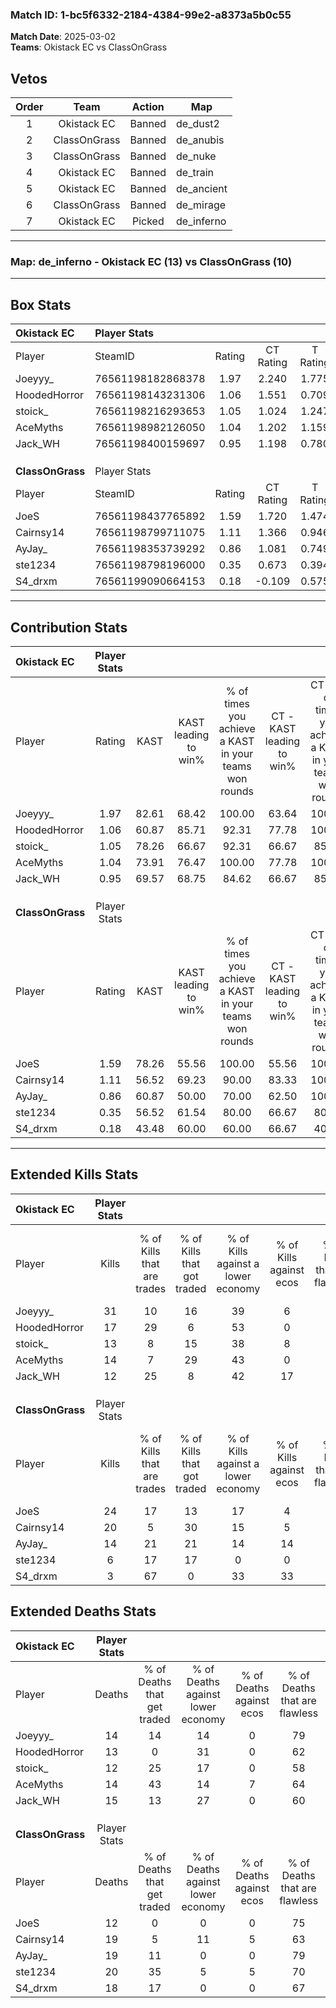 ### Match ID: 1-bc5f6332-2184-4384-99e2-a8373a5b0c55  
**Match Date**: 2025-03-02  
**Teams**: Okistack EC vs ClassOnGrass  

## Vetos  

| Order | Team | Action | Map |
| :---: | :--: | :----: | --- |
| 1 | Okistack EC | Banned | de_dust2 |
| 2 | ClassOnGrass | Banned | de_anubis |
| 3 | ClassOnGrass | Banned | de_nuke |
| 4 | Okistack EC | Banned | de_train |
| 5 | Okistack EC | Banned | de_ancient |
| 6 | ClassOnGrass | Banned | de_mirage |
| 7 | Okistack EC | Picked | de_inferno |

---  

### **Map**: de_inferno - Okistack EC (13) vs ClassOnGrass (10)  
---  

## Box Stats  

| **Okistack EC**  | Player Stats      |        |           |          |       |       |       |         |        |      |     |
| :- | :- | :-: | :-: | :-: | :-: | :-: | :-: | :-: | :-: | :-: | :-: |
| Player           | SteamID           | Rating | CT Rating | T Rating | KAST  |  ADR  | Kills | Assists | Deaths | K/D  | HS% |
| Joeyyy_          | 76561198182868378 |  1.97  |   2.240   |  1.775   | 82.61 | 135.9 |  31   |    7    |   14   | 2.21 | 48  |
| HoodedHorror     | 76561198143231306 |  1.06  |   1.551   |  0.709   | 60.87 | 67.6  |  17   |    1    |   13   | 1.31 | 35  |
| stoick_          | 76561198216293653 |  1.05  |   1.024   |  1.247   | 78.26 | 60.1  |  13   |    4    |   12   | 1.08 | 30  |
| AceMyths         | 76561198982126050 |  1.04  |   1.202   |  1.159   | 73.91 | 65.5  |  14   |    7    |   14   | 1.00 | 28  |
| Jack_WH          | 76561198400159697 |  0.95  |   1.198   |  0.780   | 69.57 | 67.9  |  12   |   13    |   15   | 0.80 | 58  |
|                  |                   |        |           |          |       |       |       |         |        |      |     |
|                  |                   |        |           |          |       |       |       |         |        |      |     |
|                  |                   |        |           |          |       |       |       |         |        |      |     |
| **ClassOnGrass** | Player Stats      |        |           |          |       |       |       |         |        |      |     |
| Player           | SteamID           | Rating | CT Rating | T Rating | KAST  |  ADR  | Kills | Assists | Deaths | K/D  | HS% |
| JoeS             | 76561198437765892 |  1.59  |   1.720   |  1.474   | 78.26 | 98.7  |  24   |    5    |   12   | 2.00 | 37  |
| Cairnsy14        | 76561198799711075 |  1.11  |   1.366   |  0.946   | 56.52 | 98.1  |  20   |    3    |   19   | 1.05 | 45  |
| AyJay_           | 76561198353739292 |  0.86  |   1.081   |  0.749   | 60.87 | 75.4  |  14   |    6    |   19   | 0.74 | 64  |
| ste1234          | 76561198798196000 |  0.35  |   0.673   |  0.394   | 56.52 | 33.3  |   6   |    2    |   20   | 0.30 | 33  |
| S4_drxm          | 76561199090664153 |  0.18  |  -0.109   |  0.575   | 43.48 | 28.9  |   3   |    2    |   18   | 0.17 | 33  |
---  

## Contribution Stats  

| **Okistack EC**  | Player Stats |       |                      |                                                        |                           |                                                             |                          |                                                            |
| :- | :-: | :-: | :-: | :-: | :-: | :-: | :-: | :-: |
| Player           |    Rating    | KAST  | KAST leading to win% | % of times you achieve a KAST in your teams won rounds | CT - KAST leading to win% | CT - % of times you achieve a KAST in your teams won rounds | T - KAST leading to win% | T - % of times you achieve a KAST in your teams won rounds |
| Joeyyy_          |     1.97     | 82.61 |        68.42         |                         100.00                         |           63.64           |                           100.00                            |          75.00           |                           100.00                           |
| HoodedHorror     |     1.06     | 60.87 |        85.71         |                         92.31                          |           77.78           |                           100.00                            |          100.00          |                           83.33                            |
| stoick_          |     1.05     | 78.26 |        66.67         |                         92.31                          |           66.67           |                            85.71                            |          66.67           |                           100.00                           |
| AceMyths         |     1.04     | 73.91 |        76.47         |                         100.00                         |           77.78           |                           100.00                            |          75.00           |                           100.00                           |
| Jack_WH          |     0.95     | 69.57 |        68.75         |                         84.62                          |           66.67           |                            85.71                            |          71.43           |                           83.33                            |
|                  |              |       |                      |                                                        |                           |                                                             |                          |                                                            |
|                  |              |       |                      |                                                        |                           |                                                             |                          |                                                            |
|                  |              |       |                      |                                                        |                           |                                                             |                          |                                                            |
| **ClassOnGrass** | Player Stats |       |                      |                                                        |                           |                                                             |                          |                                                            |
| Player           |    Rating    | KAST  | KAST leading to win% | % of times you achieve a KAST in your teams won rounds | CT - KAST leading to win% | CT - % of times you achieve a KAST in your teams won rounds | T - KAST leading to win% | T - % of times you achieve a KAST in your teams won rounds |
| JoeS             |     1.59     | 78.26 |        55.56         |                         100.00                         |           55.56           |                           100.00                            |          55.56           |                           100.00                           |
| Cairnsy14        |     1.11     | 56.52 |        69.23         |                         90.00                          |           83.33           |                           100.00                            |          57.14           |                           80.00                            |
| AyJay_           |     0.86     | 60.87 |        50.00         |                         70.00                          |           62.50           |                           100.00                            |          33.33           |                           40.00                            |
| ste1234          |     0.35     | 56.52 |        61.54         |                         80.00                          |           66.67           |                            80.00                            |          57.14           |                           80.00                            |
| S4_drxm          |     0.18     | 43.48 |        60.00         |                         60.00                          |           66.67           |                            40.00                            |          57.14           |                           80.00                            |
---  

## Extended Kills Stats  

| **Okistack EC**  | Player Stats |                            |                            |                                    |                         |                              |                                 |                                       |                    |           |
| :- | :-: | :-: | :-: | :-: | :-: | :-: | :-: | :-: | :-: | :-: |
| Player           |    Kills     | % of Kills that are trades | % of Kills that got traded | % of Kills against a lower economy | % of Kills against ecos | % of Kills that are flawless | % of Kills that are close duels | % of Kills that are assisted by flash | Pistol Round Kills | AWP Kills |
| Joeyyy_          |      31      |             10             |             16             |                 39                 |            6            |              77              |                6                |                   0                   |         6          |     5     |
| HoodedHorror     |      17      |             29             |             6              |                 53                 |            0            |              71              |                6                |                   0                   |         0          |     0     |
| stoick_          |      13      |             8              |             15             |                 38                 |            8            |              69              |                8                |                   0                   |         1          |     0     |
| AceMyths         |      14      |             7              |             29             |                 43                 |            0            |              64              |                7                |                   7                   |         1          |     0     |
| Jack_WH          |      12      |             25             |             8              |                 42                 |           17            |              67              |                8                |                   0                   |         1          |     0     |
|                  |              |                            |                            |                                    |                         |                              |                                 |                                       |                    |           |
|                  |              |                            |                            |                                    |                         |                              |                                 |                                       |                    |           |
|                  |              |                            |                            |                                    |                         |                              |                                 |                                       |                    |           |
| **ClassOnGrass** | Player Stats |                            |                            |                                    |                         |                              |                                 |                                       |                    |           |
| Player           |    Kills     | % of Kills that are trades | % of Kills that got traded | % of Kills against a lower economy | % of Kills against ecos | % of Kills that are flawless | % of Kills that are close duels | % of Kills that are assisted by flash | Pistol Round Kills | AWP Kills |
| JoeS             |      24      |             17             |             13             |                 17                 |            4            |              63              |                0                |                   0                   |         6          |    10     |
| Cairnsy14        |      20      |             5              |             30             |                 15                 |            5            |              55              |               10                |                   0                   |         1          |     0     |
| AyJay_           |      14      |             21             |             21             |                 14                 |           14            |              86              |                7                |                  21                   |         0          |     0     |
| ste1234          |      6       |             17             |             17             |                 0                  |            0            |              67              |                0                |                   0                   |         1          |     0     |
| S4_drxm          |      3       |             67             |             0              |                 33                 |           33            |              33              |                0                |                   0                   |         0          |     0     |
## Extended Deaths Stats  

| **Okistack EC**  | Player Stats |                             |                                   |                          |                               |                            |                           |               |
| :- | :-: | :-: | :-: | :-: | :-: | :-: | :-: | :-: |
| Player           |    Deaths    | % of Deaths that get traded | % of Deaths against lower economy | % of Deaths against ecos | % of Deaths that are flawless | % of Deaths that are close | % of Deaths while blinded | Deaths to AWP |
| Joeyyy_          |      14      |             14              |                14                 |            0             |              79               |             7              |             7             |       2       |
| HoodedHorror     |      13      |              0              |                31                 |            0             |              62               |             0              |             8             |       2       |
| stoick_          |      12      |             25              |                17                 |            0             |              58               |             0              |             0             |       3       |
| AceMyths         |      14      |             43              |                14                 |            7             |              64               |             14             |             0             |       2       |
| Jack_WH          |      15      |             13              |                27                 |            0             |              60               |             0              |             7             |       1       |
|                  |              |                             |                                   |                          |                               |                            |                           |               |
|                  |              |                             |                                   |                          |                               |                            |                           |               |
|                  |              |                             |                                   |                          |                               |                            |                           |               |
| **ClassOnGrass** | Player Stats |                             |                                   |                          |                               |                            |                           |               |
| Player           |    Deaths    | % of Deaths that get traded | % of Deaths against lower economy | % of Deaths against ecos | % of Deaths that are flawless | % of Deaths that are close | % of Deaths while blinded | Deaths to AWP |
| JoeS             |      12      |              0              |                 0                 |            0             |              75               |             17             |             8             |       1       |
| Cairnsy14        |      19      |              5              |                11                 |            5             |              63               |             11             |             0             |       1       |
| AyJay_           |      19      |             11              |                 0                 |            0             |              79               |             5              |             0             |       1       |
| ste1234          |      20      |             35              |                 5                 |            5             |              70               |             0              |             0             |       1       |
| S4_drxm          |      18      |             17              |                 0                 |            0             |              67               |             6              |             0             |       1       |
